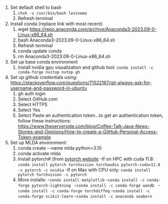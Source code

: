 1. Set default shell to bash
   1. `chsh -s /usr/bin/bash levinema`
   2. Refresh terminal
2. Install conda (replace link with most recent)
   1. wget https://repo.anaconda.com/archive/Anaconda3-2023.09-0-Linux-x86_64.sh
   2. bash Anaconda3-2023.09-0-Linux-x86_64.sh
   3. Refresh terminal
   4. conda update conda
   5. rm Anaconda3-2023.09-0-Linux-x86_64.sh
3. Set up base conda environment
   1. Install nvidia gpu visualization and github tool: `conda install -c conda-forge nvitop nvtop gh`
4. Set up github credentials using: https://stackoverflow.com/questions/71522167/git-always-ask-for-username-and-password-in-ubuntu
   1. gh auth login
   2. Select GitHub.com
   3. Select HTTPS
   4. Select Yes
   5. Select Paste an authentication token...to get an authentication token, follow these instructions: https://www.theserverside.com/blog/Coffee-Talk-Java-News-Stories-and-Opinions/How-to-create-a-GitHub-Personal-Access-Token-example
5. Set up MLDA environment:
   1. conda create --name mlda python=3.10
   2. conda activate mlda
   3. Install pytorch# (from [pytorch website](https://pytorch.org/get-started/locally/)
   -If on HPC with cuda 11.8: `conda install pytorch torchvision torchaudio pytorch-cuda=11.8 -c pytorch -c nvidia`
   -If on Mac with CPU only: `conda install pytorch torchvision -c pytorch`
   4. More installs:
   -`conda install matplotlib`
   -`conda install -c conda-forge pytorch-lightning `
   -`conda install -c conda-forge wandb `
   -`conda install -c conda-forge torchdiffeq`
   -`conda install -c conda-forge scikit-learn`
   -`conda install -c anaconda seaborn`
